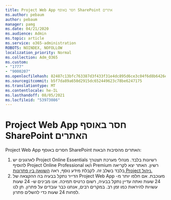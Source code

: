 ```yaml
---
title: Project Web App חסר באוסף SharePoint אתרים
ms.author: pebaum
author: pebaum
manager: pamg
ms.date: 04/21/2020
ms.audience: Admin
ms.topic: article
ms.service: o365-administration
ROBOTS: NOINDEX, NOFOLLOW
localization_priority: Normal
ms.collection: Adm_O365
ms.custom:
- "1777"
- "9000207"
ms.openlocfilehash: 82487c13bfc763387d3f433f31e4dc895d6ce3c04f6d8b6426e999a8b5f4b79f
ms.sourcegitcommit: b5f7da89a650d2915dc652449623c78be6247175
ms.translationtype: MT
ms.contentlocale: he-IL
ms.lasthandoff: 08/05/2021
ms.locfileid: "53973086"
---
```

# <a name="project-web-app-is-missing-from-the-sharepoint-site-collection"></a>Project Web App חסר באוסף SharePoint האתרים

Project Web App חסרים באוסף SharePoint האתרים מהסיבות הבאות:

1. לארגונים יש Project Online Essentials רשיונות בלבד. מנהלי מערכת תצטרך להוסיף Project Online Professional ו/או Premium רשיון. האתר יצא לקריאה בלבד בשלב זה. לקבלת מידע נוסף, ראה [השוואה בין פתרונות Project ניהול.](https://products.office.com/project/compare-microsoft-project-management-software?tab=1)
2. הדייר נתקל בבעיה בה ההקצאה של Project Web App מעוכבת. אם חלפו יותר מ- 24 שעות ואתה עדיין נתקל בבעיה, רשום כרטיס תמיכה. אנו מבינים ש- 24 שעות עשויות להיראות כמו זמן רב. במקרים רבים, אנחנו כבר עובדים על פתרון. תן לנו לפחות 24 שעות כדי להשלים פתרון.
